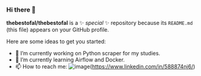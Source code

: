 ### Hi there 👋


**thebestofal/thebestofal** is a ✨ _special_ ✨ repository because its `README.md` (this file) appears on your GitHub profile.

Here are some ideas to get you started:

- 🔭 I’m currently working on Python scraper for my studies.
- 🌱 I’m currently learning Airflow and Docker.
- 📫 How to reach me: ![image]({https://img.shields.io/badge/LinkedIn-0077B5?style=for-the-badge&logo=linkedin&logoColor=white})(https://www.linkedin.com/in/588874nj6/)

